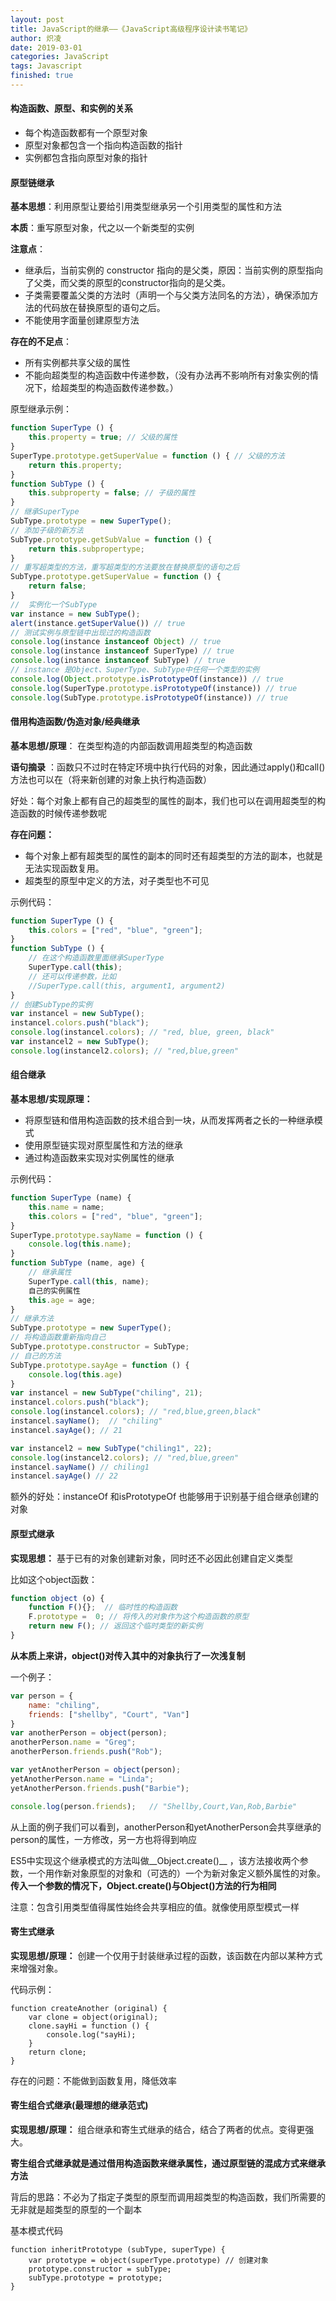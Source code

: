 ```yaml
---
layout: post
title: JavaScript的继承——《JavaScript高级程序设计读书笔记》
author: 炽凌
date: 2019-03-01
categories: JavaScript
tags: Javascript
finished: true
---
```

#### 构造函数、原型、和实例的关系

- 每个构造函数都有一个原型对象
- 原型对象都包含一个指向构造函数的指针
- 实例都包含指向原型对象的指针

#### 原型链继承

__基本思想__：利用原型让要给引用类型继承另一个引用类型的属性和方法

__本质__：重写原型对象，代之以一个新类型的实例

__注意点__：

- 继承后，当前实例的 constructor 指向的是父类，原因：当前实例的原型指向了父类，而父类的原型的constructor指向的是父类。
- 子类需要覆盖父类的方法时（声明一个与父类方法同名的方法），确保添加方法的代码放在替换原型的语句之后。
- 不能使用字面量创建原型方法

__存在的不足点__：

- 所有实例都共享父级的属性
- 不能向超类型的构造函数中传递参数，（没有办法再不影响所有对象实例的情况下，给超类型的构造函数传递参数。）

原型继承示例：

```javascript
function SuperType () {
    this.property = true; // 父级的属性
}
SuperType.prototype.getSuperValue = function () { // 父级的方法
    return this.property;
}
function SubType () {
    this.subproperty = false; // 子级的属性
}
// 继承SuperType
SubType.prototype = new SuperType();
// 添加子级的新方法
SubType.prototype.getSubValue = function () {
    return this.subpropertype;
}
// 重写超类型的方法，重写超类型的方法要放在替换原型的语句之后
SubType.prototype.getSuperValue = function () {
    return false;
}
//  实例化一个SubType
var instance = new SubType();
alert(instance.getSuperValue()) // true
// 测试实例与原型链中出现过的构造函数
console.log(instance instanceof Object) // true
console.log(instance instanceof SuperType) // true
console.log(instance instanceof SubType) // true
// instance 是Object、SuperType、SubType中任何一个类型的实例
console.log(Object.prototype.isPrototypeOf(instance)) // true
console.log(SuperType.prototype.isPrototypeOf(instance)) // true
console.log(SubType.prototype.isPrototypeOf(instance)) // true
```

#### 借用构造函数/伪造对象/经典继承

__基本思想/原理__： 在类型构造的内部函数调用超类型的构造函数

__语句摘录__ ：函数只不过时在特定环境中执行代码的对象，因此通过apply()和call()方法也可以在（将来新创建的对象上执行构造函数）

好处：每个对象上都有自己的超类型的属性的副本，我们也可以在调用超类型的构造函数的时候传递参数呢

__存在问题：__ 

- 每个对象上都有超类型的属性的副本的同时还有超类型的方法的副本，也就是无法实现函数复用。
- 超类型的原型中定义的方法，对子类型也不可见

示例代码：

```javascript
function SuperType () {
    this.colors = ["red", "blue", "green"];
}
function SubType () {
    // 在这个构造函数里面继承SuperType
    SuperType.call(this);
    // 还可以传递参数，比如
    //SuperType.call(this, argument1, argument2)
}
// 创建SubType的实例
var instancel = new SubType();
instancel.colors.push("black");
console.log(instancel.colors); // "red, blue, green, black"
var instancel2 = new SubType();
console.log(instancel2.colors); // "red,blue,green"
```



#### 组合继承

__基本思想/实现原理：__ 

- 将原型链和借用构造函数的技术组合到一块，从而发挥两者之长的一种继承模式
- 使用原型链实现对原型属性和方法的继承
- 通过构造函数来实现对实例属性的继承

示例代码：

```javascript
function SuperType (name) {
    this.name = name;
    this.colors = ["red", "blue", "green"];
}
SuperType.prototype.sayName = function () {
    console.log(this.name);
}
function SubType (name, age) {
    // 继承属性
    SuperType.call(this, name);
    自己的实例属性
    this.age = age;
}
// 继承方法
SubType.prototype = new SuperType();
// 将构造函数重新指向自己
SubType.prototype.constructor = SubType;
// 自己的方法
SubType.prototype.sayAge = function () {
    console.log(this.age)
}
var instancel = new SubType("chiling", 21);
instancel.colors.push("black");
console.log(instancel.colors); // "red,blue,green,black"
instancel.sayName();  // "chiling"
instancel.sayAge(); // 21

var instancel2 = new SubType("chiling1", 22);
console.log(instancel2.colors); // "red,blue,green"
instancel.sayName() // chiling1
instancel.sayAge() // 22
```

 额外的好处：instanceOf 和isPrototypeOf 也能够用于识别基于组合继承创建的对象

#### 原型式继承

__实现思想：__ 基于已有的对象创建新对象，同时还不必因此创建自定义类型

比如这个object函数：

```javascript
function object (o) {
    function F(){};  // 临时性的构造函数
    F.prototype =  0; // 将传入的对象作为这个构造函数的原型
    return new F(); // 返回这个临时类型的新实例
}
```

__从本质上来讲，object()对传入其中的对象执行了一次浅复制__ 

一个例子：

```javascript
var person = {
    name: "chiling",
    friends: ["shellby", "Court", "Van"]
}
var anotherPerson = object(person);
anotherPerson.name = "Greg";
anotherPerson.friends.push("Rob");

var yetAnotherPerson = object(person);
yetAnotherPerson.name = "Linda";
yetAnotherPerson.friends.push("Barbie");

console.log(person.friends);   // "Shellby,Court,Van,Rob,Barbie"
```

从上面的例子我们可以看到，anotherPerson和yetAnotherPerson会共享继承的person的属性，一方修改，另一方也将得到响应

ES5中实现这个继承模式的方法叫做__Object.create()__ ，该方法接收两个参数，一个用作新对象原型的对象和（可选的）一个为新对象定义额外属性的对象。__传入一个参数的情况下，Object.create()与Object()方法的行为相同__

注意：包含引用类型值得属性始终会共享相应的值。就像使用原型模式一样

#### 寄生式继承

__实现思想/原理：__ 创建一个仅用于封装继承过程的函数，该函数在内部以某种方式来增强对象。

代码示例：

```
function createAnother (original) {
	var clone = object(original);
	clone.sayHi = function () {
        console.log("sayHi);
	}
	return clone;
}
```

存在的问题：不能做到函数复用，降低效率

#### 寄生组合式继承(最理想的继承范式)

__实现思想/原理：__ 组合继承和寄生式继承的结合，结合了两者的优点。变得更强大。

__寄生组合式继承就是通过借用构造函数来继承属性，通过原型链的混成方式来继承方法__

背后的思路：不必为了指定子类型的原型而调用超类型的构造函数，我们所需要的无非就是超类型的原型的一个副本

基本模式代码

```
function inheritPrototype (subType, superType) {
    var prototype = object(superType.prototype) // 创建对象
    prototype.constructor = subType;
    subType.prototype = prototype;
}
```



